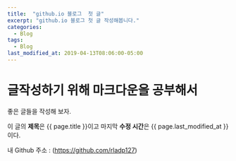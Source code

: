 ```yaml
---
title:  "github.io 블로그  첫 글"
excerpt: "github.io 블로그 첫 글 작성해봅니다."
categories:
  - Blog
tags:
  - Blog
last_modified_at: 2019-04-13T08:06:00-05:00
---
```


# 글작성하기 위해 마크다운을 공부해서 <br>
좋은 글들을 작성해 보자.

이 글의 **제목**은 {{ page.title }}이고
마지막 **수정 시간**은 {{ page.last_modified_at }}이다.

내 Github 주소 : (https://github.com/rladp127)

